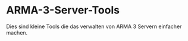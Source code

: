 # ARMA-3-Server-Tools
Dies sind kleine Tools die das verwalten von ARMA 3 Servern einfacher machen.
